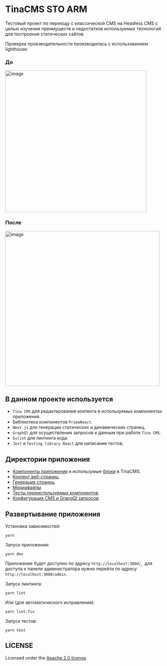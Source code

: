 # TinaCMS STO ARM

Тестовый проект по переходу с классической CMS на Headless CMS с целью изучения преимуществ и недостатков используемых технологий для построения статических сайтов.

Проверка производительности производилась с использованием lighthouse:

### До

<img width="450" alt="image" src="https://user-images.githubusercontent.com/72343402/229541218-7ae190d2-f70d-4826-a505-25a70a4a9ac0.png">

### После

<img width="492" alt="image" src="https://user-images.githubusercontent.com/72343402/229541738-3599e061-f30c-4ab6-b09a-819a5bc31c18.png">


## В данном проекте используется

- ```Tina CMS``` для редактирования контента в используемых компонентах приложения.
- Библиотека компонентов ```PrimeReact```.
- ```Next.js``` для генерации статических и динамических страниц.
- ```GraphQl``` для осуществления запросов к данным при работе ```Tina CMS```.
- ```Eslint``` для линтинга кода.
- ```Jest``` и ```Testing library React``` для написания тестов.

## Директории приложения

- [Компоненты приложения](https://github.com/Mor-ald/tina-sto-arm/tree/main/components) и использумые [блоки](https://github.com/Mor-ald/tina-sto-arm/tree/main/components/blocks) в TinaCMS.
- [Контент веб-страниц](https://github.com/Mor-ald/tina-sto-arm/tree/main/content).
- [Генерация страниц](https://github.com/Mor-ald/tina-sto-arm/tree/main/pages).
- [Медиафайлы](https://github.com/Mor-ald/tina-sto-arm/tree/main/public).
- [Тесты переиспользуемых компонентов](https://github.com/Mor-ald/tina-sto-arm/tree/main/__tests__).
- [Конфигурация CMS и GrapgQl запросов](https://github.com/Mor-ald/tina-sto-arm/tree/main/.tina).

## Развертывание приложения

Установка зависимостей:

```
yarn
```

Запуск приложения:

```
yarn dev
```

Приложение будет доступно по адресу ```http://localhost:3000/```,  для доступа к панели администратора нужно перейти по адресу ```http://localhost:3000/admin```.

Запуск линтинга:

```
yarn lint
```

Или (для автоматического исправления):

```
yarn lint:fix
```

Запуск тестов:

```
yarn test
```

## LICENSE

Licensed under the [Apache 2.0 license](./LICENSE).
